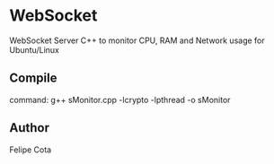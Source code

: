# WebSocket

WebSocket Server C++ to monitor CPU, RAM and Network usage for Ubuntu/Linux

## Compile 

command: g++ sMonitor.cpp -lcrypto -lpthread -o sMonitor

## Author
Felipe Cota
